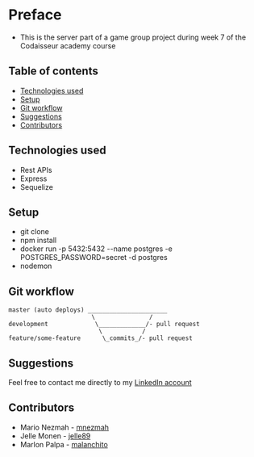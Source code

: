 # Preface
- This is the server part of a game group project during week 7 of the Codaisseur academy course

## Table of contents

- [Technologies used](#Technologies-used)
- [Setup](#Setup)
- [Git workflow](#Git-workflow)
- [Suggestions](#Suggestions)
- [Contributors](#Contributors)

## Technologies used
- Rest APIs
- Express
- Sequelize

## Setup
- git clone
- npm install
- docker run -p 5432:5432 --name postgres -e POSTGRES_PASSWORD=secret -d postgres
- nodemon

## Git workflow

```
master (auto deploys) ______________________
                       \               /
development             \_____________/- pull request
                         \           /
feature/some-feature      \_commits_/- pull request
```

## Suggestions

Feel free to contact me directly to my [LinkedIn account](https://www.linkedin.com/in/marlon-saul-palpa-zavala-539620183/)

## Contributors

- Mario Nezmah - [mnezmah](https://github.com/mnezmah)
- Jelle Monen - [jelle89](https://github.com/jelle89)
- Marlon Palpa - [malanchito](https://github.com/malanchito)
